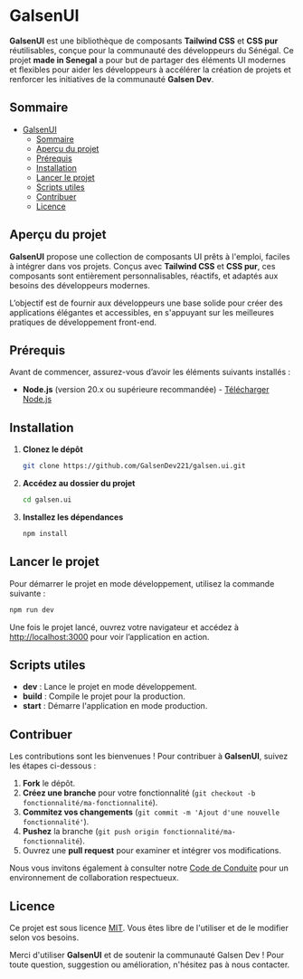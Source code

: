 
# GalsenUI

**GalsenUI** est une bibliothèque de composants **Tailwind CSS** et **CSS pur** réutilisables, conçue pour la communauté des développeurs du Sénégal. Ce projet **made in Senegal** a pour but de partager des éléments UI modernes et flexibles pour aider les développeurs à accélérer la création de projets et renforcer les initiatives de la communauté **Galsen Dev**.

## Sommaire

- [GalsenUI](#galsenui)
  - [Sommaire](#sommaire)
  - [Aperçu du projet](#aperçu-du-projet)
  - [Prérequis](#prérequis)
  - [Installation](#installation)
  - [Lancer le projet](#lancer-le-projet)
  - [Scripts utiles](#scripts-utiles)
  - [Contribuer](#contribuer)
  - [Licence](#licence)

## Aperçu du projet

**GalsenUI** propose une collection de composants UI prêts à l'emploi, faciles à intégrer dans vos projets. Conçus avec **Tailwind CSS** et **CSS pur**, ces composants sont entièrement personnalisables, réactifs, et adaptés aux besoins des développeurs modernes.

L’objectif est de fournir aux développeurs une base solide pour créer des applications élégantes et accessibles, en s'appuyant sur les meilleures pratiques de développement front-end.

## Prérequis

Avant de commencer, assurez-vous d’avoir les éléments suivants installés :

- **Node.js** (version 20.x ou supérieure recommandée) - [Télécharger Node.js](https://nodejs.org)

## Installation

1. **Clonez le dépôt**

   ```bash
   git clone https://github.com/GalsenDev221/galsen.ui.git
   ```

2. **Accédez au dossier du projet**

   ```bash
   cd galsen.ui
   ```

3. **Installez les dépendances**

   ```bash
   npm install
   ```

## Lancer le projet

Pour démarrer le projet en mode développement, utilisez la commande suivante :

```bash
npm run dev
```

Une fois le projet lancé, ouvrez votre navigateur et accédez à [http://localhost:3000](http://localhost:3000) pour voir l’application en action.

## Scripts utiles

- **dev** : Lance le projet en mode développement.
- **build** : Compile le projet pour la production.
- **start** : Démarre l'application en mode production.

## Contribuer

Les contributions sont les bienvenues ! Pour contribuer à **GalsenUI**, suivez les étapes ci-dessous :

1. **Fork** le dépôt.
2. **Créez une branche** pour votre fonctionnalité (`git checkout -b fonctionnalité/ma-fonctionnalité`).
3. **Commitez vos changements** (`git commit -m 'Ajout d'une nouvelle fonctionnalité'`).
4. **Pushez** la branche (`git push origin fonctionnalité/ma-fonctionnalité`).
5. Ouvrez une **pull request** pour examiner et intégrer vos modifications.

Nous vous invitons également à consulter notre [Code de Conduite](CODE_OF_CONDUCT.md) pour un environnement de collaboration respectueux.

## Licence

Ce projet est sous licence [MIT](LICENSE.md). Vous êtes libre de l'utiliser et de le modifier selon vos besoins.

Merci d'utiliser **GalsenUI** et de soutenir la communauté Galsen Dev ! Pour toute question, suggestion ou amélioration, n'hésitez pas à nous contacter.